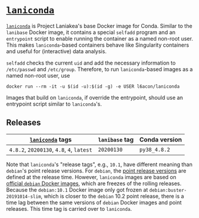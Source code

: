 # [`laniconda`][1]

[`laniconda`][1] is Project Laniakea's base Docker image for Conda.
Similar to the `lanibase` Docker image, it contains a special
`selfadd` program and an `entrypoint` script to enable running the
container as a named non-root user.
This makes `laniconda`-based containers behave like Singularity
containers and useful for (interactive) data analysis.

`selfadd` checks the current `uid` and add the necessary information
to `/etc/passwd` and `/etc/group`.
Therefore, to run `laniconda`-based images as a named non-root user,
use

    docker run --rm -it -u $(id -u):$(id -g) -e USER l6acon/laniconda

Images that build on `laniconda`, if override the entrypoint, should
use an entrypoint script similar to `laniconda`'s.

## Releases

[`laniconda`][1] tags | `lanibase` tag | Conda version
--- | --- | ---
`4.8.2`, `20200130`, `4.8`, `4`, `latest` | `20200130` | `py38_4.8.2`

Note that `laniconda`'s "release tags", e.g., `10.1`, have different
meaning than `debian`'s point release versions.
For `debian`, the
[point release versions](https://wiki.debian.org/DebianReleases/PointReleases)
are defined at the release time.
However, `laniconda` images are based on
[official `debian` Docker images](https://hub.docker.com/_/debian),
which are freezes of the rolling releases.
Because the `debian:10.1` Docker image only got frozen at
`debian:buster-20191014-slim`, which is closer to the `debian` 10.2
point release, there is a time lag between the same versions of
`debian` Docker images and point releases.
This time tag is carried over to `laniconda`.

[1]: https://hub.docker.com/repository/docker/l6acon/laniconda
